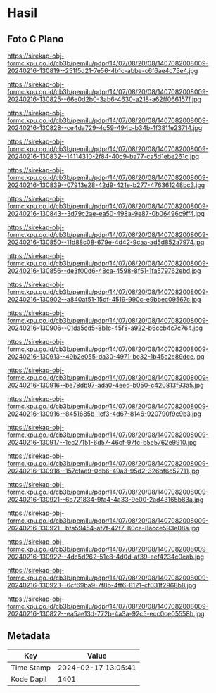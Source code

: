 # Hasil

## Foto C Plano

https://sirekap-obj-formc.kpu.go.id/cb3b/pemilu/pdpr/14/07/08/20/08/1407082008009-20240216-130819--251f5d21-7e56-4b1c-abbe-c6f6ae4c75e4.jpg

https://sirekap-obj-formc.kpu.go.id/cb3b/pemilu/pdpr/14/07/08/20/08/1407082008009-20240216-130825--66e0d2b0-3ab6-4630-a218-a62ff066157f.jpg

https://sirekap-obj-formc.kpu.go.id/cb3b/pemilu/pdpr/14/07/08/20/08/1407082008009-20240216-130828--ce4da729-4c59-494c-b34b-1f3811e23714.jpg

https://sirekap-obj-formc.kpu.go.id/cb3b/pemilu/pdpr/14/07/08/20/08/1407082008009-20240216-130832--14114310-2f84-40c9-ba77-ca5d1ebe261c.jpg

https://sirekap-obj-formc.kpu.go.id/cb3b/pemilu/pdpr/14/07/08/20/08/1407082008009-20240216-130839--07913e28-42d9-421e-b277-476361248bc3.jpg

https://sirekap-obj-formc.kpu.go.id/cb3b/pemilu/pdpr/14/07/08/20/08/1407082008009-20240216-130843--3d79c2ae-ea50-498a-9e87-0b06496c9ff4.jpg

https://sirekap-obj-formc.kpu.go.id/cb3b/pemilu/pdpr/14/07/08/20/08/1407082008009-20240216-130850--11d88c08-679e-4d42-9caa-ad5d852a7974.jpg

https://sirekap-obj-formc.kpu.go.id/cb3b/pemilu/pdpr/14/07/08/20/08/1407082008009-20240216-130856--de3f00d6-48ca-4598-8f51-1fa579762ebd.jpg

https://sirekap-obj-formc.kpu.go.id/cb3b/pemilu/pdpr/14/07/08/20/08/1407082008009-20240216-130902--a840af51-15df-4519-990c-e9bbec09567c.jpg

https://sirekap-obj-formc.kpu.go.id/cb3b/pemilu/pdpr/14/07/08/20/08/1407082008009-20240216-130906--01da5cd5-8b1c-45f8-a922-b6ccb4c7c764.jpg

https://sirekap-obj-formc.kpu.go.id/cb3b/pemilu/pdpr/14/07/08/20/08/1407082008009-20240216-130913--49b2e055-da30-4971-bc32-1b45c2e89dce.jpg

https://sirekap-obj-formc.kpu.go.id/cb3b/pemilu/pdpr/14/07/08/20/08/1407082008009-20240216-130916--be78db97-ada0-4eed-b050-c420813f93a5.jpg

https://sirekap-obj-formc.kpu.go.id/cb3b/pemilu/pdpr/14/07/08/20/08/1407082008009-20240216-130916--8451685b-1cf3-4d67-8146-920790f9c9b3.jpg

https://sirekap-obj-formc.kpu.go.id/cb3b/pemilu/pdpr/14/07/08/20/08/1407082008009-20240216-130917--1ec27151-6d57-46cf-97fc-b5e5762e9910.jpg

https://sirekap-obj-formc.kpu.go.id/cb3b/pemilu/pdpr/14/07/08/20/08/1407082008009-20240216-130918--157cfae9-0db6-49a3-95d2-326bf6c52711.jpg

https://sirekap-obj-formc.kpu.go.id/cb3b/pemilu/pdpr/14/07/08/20/08/1407082008009-20240216-130921--6b721834-9fa4-4a33-9e00-2ad43165b83a.jpg

https://sirekap-obj-formc.kpu.go.id/cb3b/pemilu/pdpr/14/07/08/20/08/1407082008009-20240216-130921--bfa59454-af7f-42f7-80ce-8acce593e08a.jpg

https://sirekap-obj-formc.kpu.go.id/cb3b/pemilu/pdpr/14/07/08/20/08/1407082008009-20240216-130922--4dc5d262-51e8-4d0d-af39-eef4234c0eab.jpg

https://sirekap-obj-formc.kpu.go.id/cb3b/pemilu/pdpr/14/07/08/20/08/1407082008009-20240216-130923--6cf69ba9-7f8b-4ff6-8121-cf031f2968b8.jpg

https://sirekap-obj-formc.kpu.go.id/cb3b/pemilu/pdpr/14/07/08/20/08/1407082008009-20240216-130822--ea5ae13d-772b-4a3a-92c5-ecc0ce05558b.jpg


## Metadata

| Key        | Value               |
| ---------- | ------------------- |
| Time Stamp | 2024-02-17 13:05:41 |
| Kode Dapil | 1401                |



